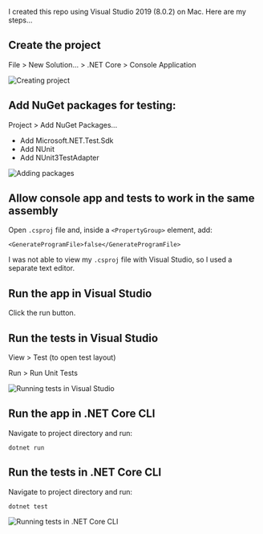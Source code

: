 I created this repo using Visual Studio 2019 (8.0.2) on Mac. Here are my steps...

## Create the project
File > New Solution... > .NET Core > Console Application

![Creating project](https://s3.amazonaws.com/codecademy-content/courses/learn-c-sharp/test-framework-assets/create-console-app-project.png)

## Add NuGet packages for testing:
Project > Add NuGet Packages... 
* Add Microsoft.NET.Test.Sdk
* Add NUnit
* Add NUnit3TestAdapter

![Adding packages](https://s3.amazonaws.com/codecademy-content/courses/learn-c-sharp/test-framework-assets/add-nuget-packages.png)

## Allow console app and tests to work in the same assembly
Open `.csproj` file and, inside a `<PropertyGroup>` element, add: 
```
<GenerateProgramFile>false</GenerateProgramFile>
```
I was not able to view my `.csproj` file with Visual Studio, so I used a separate text editor.

## Run the app in Visual Studio
Click the run button.

## Run the tests in Visual Studio
View > Test (to open test layout)

Run > Run Unit Tests

![Running tests in Visual Studio](https://s3.amazonaws.com/codecademy-content/courses/learn-c-sharp/test-framework-assets/run-tests-visual-studio.png)

## Run the app in .NET Core CLI
Navigate to project directory and run:
```
dotnet run
```

## Run the tests in .NET Core CLI
Navigate to project directory and run:
```
dotnet test
```
![Running tests in .NET Core CLI](https://s3.amazonaws.com/codecademy-content/courses/learn-c-sharp/test-framework-assets/run-tests-dot-net-cli.png)
